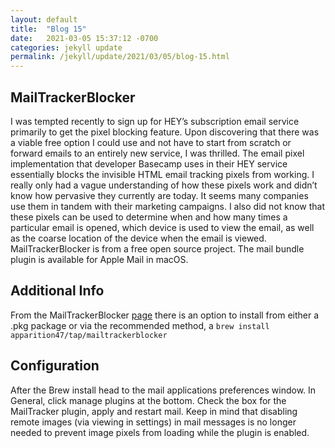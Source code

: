 ```yaml
---
layout: default
title:  "Blog 15"
date:   2021-03-05 15:37:12 -0700
categories: jekyll update
permalink: /jekyll/update/2021/03/05/blog-15.html
---
```


## MailTrackerBlocker

I was tempted recently to sign up for HEY’s subscription email service primarily to get the pixel blocking feature. Upon discovering that there was a viable free option I could use and not have to start from scratch or forward emails to an entirely new service, I was thrilled. The email pixel implementation that developer Basecamp uses in their HEY service essentially blocks the invisible HTML email tracking pixels from working. I really only had a vague understanding of how these pixels work and didn’t know how pervasive they currently are today. It seems many companies use them in tandem with their marketing campaigns. I also did not know that these pixels can be used to determine when and how many times a particular email is opened, which device is used to view the email, as well as the coarse location of the device when the email is viewed. MailTrackerBlocker is from a free open source project. The mail bundle plugin is available for Apple Mail in macOS. 


## Additional Info

From the MailTrackerBlocker [page](https://apparition47.github.io/MailTrackerBlocker/) there is an option to install from either a .pkg package or via the recommended method, a `brew install apparition47/tap/mailtrackerblocker`


## Configuration

After the Brew install head to the mail applications preferences window. In General, click manage plugins at the bottom. Check the box for the MailTracker plugin, apply and restart mail. Keep in mind that disabling remote images (via viewing in settings) in mail messages is no longer needed to prevent image pixels from loading while the plugin is enabled.
